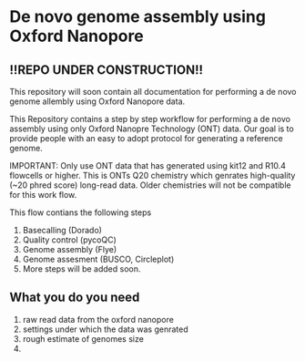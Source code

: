 # De novo genome assembly using Oxford Nanopore 
## !!REPO UNDER CONSTRUCTION!!
This repository will soon contain all documentation for performing a de novo genome allembly using Oxford Nanopore data.

This Repository contains a step by step workflow for performing a de novo assembly using only Oxford Nanopre Technology (ONT) data.
Our goal is to provide people with an easy to adopt protocol for generating a reference genome.


IMPORTANT: Only use ONT data that has generated using kit12 and R10.4 flowcells or higher. This is ONTs Q20 chemistry which genrates high-quality (~20 phred score) long-read data. Older chemistries will not be compatible for this work flow.

This flow contians the following steps
1. Basecalling (Dorado)
2. Quality control (pycoQC)
3. Genome assembly (Flye)
4. Genome assesment (BUSCO, Circleplot)
5. More steps will be added soon. 

## What you do you need
1. raw read data from the oxford nanopore
2. settings under which the data was genrated
3. rough estimate of genomes size
4. 